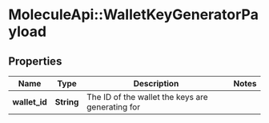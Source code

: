 # MoleculeApi::WalletKeyGeneratorPayload

## Properties
Name | Type | Description | Notes
------------ | ------------- | ------------- | -------------
**wallet_id** | **String** | The ID of the wallet the keys are generating for | 



